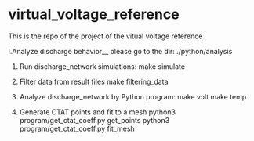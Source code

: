 # virtual_voltage_reference
This is the repo of the project of the vitual voltage reference 

I.Analyze discharge behavior__
please go to the dir: ./python/analysis

1. Run discharge_network simulations:
	make simulate

2. Filter data from result files
	make filtering_data

3. Analyze discharge_network by Python program:
	make volt
	make temp

4. Generate CTAT points and fit to a mesh
	python3 program/get_ctat_coeff.py get_points
	python3 program/get_ctat_coeff.py fit_mesh

